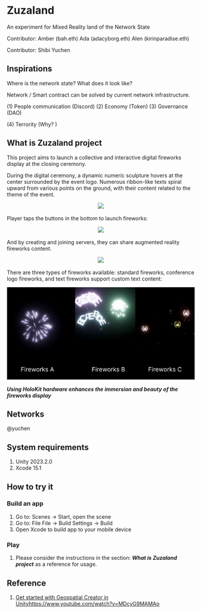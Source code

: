 # Zuzaland


An experiment for Mixed Reality land of the Network State

Contributor: 
Amber (bah.eth)
Ada (adacyborg.eth)
Alen (kirinparadise.eth)


Contributor: 
Shibi
Yuchen


## Inspirations  

Where is the network state?
What does it look like? 

Network / Smart contract can be solved by current network infrastructure. 

(1) People communication  (Discord)
(2) Economy  (Token) 
(3) Governance (DAO)

(4) Terrority (Why? )

## What is Zuzaland project

This project aims to launch a collective and interactive digital fireworks display at the closing ceremony. 

During the digital ceremony, a dynamic numeric sculpture hovers at the center surrounded by the event logo. Numerous ribbon-like texts spiral upward from various points on the ground, with their content related to the theme of the event.

<div align = "center">
<img src="Documentation~/images/01.avif" width="320"/>
</div>

Player taps the buttons in the bottom to launch fireworks:

<div align = "center">
<img src="Documentation~/images/02.avif" width="640"/>
</div>

And by creating and joining servers, they can share augmented reality fireworks content. 

<div align = "center">
<img src="Documentation~/images/network.avif" width="320"/>
</div>

There are three types of fireworks available: standard fireworks, conference logo fireworks, and text fireworks support custom text content:

<div align = "center">
<img src="Documentation~/images/04.png" width="640"/>
</div>

***Using HoloKit hardware enhances the immersion and beauty of the fireworks display***

## Networks
@yuchen

## System requirements

1. Unity 2023.2.0
2. Xcode 15.1

## How to try it

### Build an app

1. Go to: Scenes → Start, open the scene
2. Go to: File File → Build Settings → Build
3. Open Xcode to build app to your mobile device

### Play

1. Please consider the instructions in the section: ***What is Zuzaland project*** as a reference for usage.

## Reference

1. [Get started with Geospatial Creator in Unity](https://www.youtube.com/watch?v=MDcyG9MAMAo)https://www.youtube.com/watch?v=MDcyG9MAMAo
